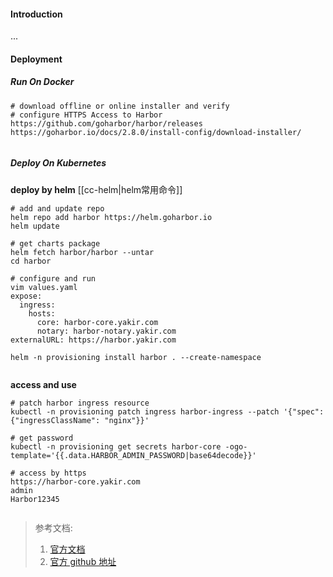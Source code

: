 #### Introduction
...


#### Deployment
##### Run On Docker
```shell
# download offline or online installer and verify
# configure HTTPS Access to Harbor
https://github.com/goharbor/harbor/releases
https://goharbor.io/docs/2.8.0/install-config/download-installer/


```


##### Deploy On Kubernetes
**deploy by helm**
[[cc-helm|helm常用命令]]
```shell
# add and update repo
helm repo add harbor https://helm.goharbor.io
helm update

# get charts package
helm fetch harbor/harbor --untar
cd harbor

# configure and run
vim values.yaml
expose:
  ingress:
    hosts:
      core: harbor-core.yakir.com
      notary: harbor-notary.yakir.com
externalURL: https://harbor.yakir.com

helm -n provisioning install harbor . --create-namespace


```

**access and use**
```shell
# patch harbor ingress resource
kubectl -n provisioning patch ingress harbor-ingress --patch '{"spec":{"ingressClassName": "nginx"}}'

# get password
kubectl -n provisioning get secrets harbor-core -ogo-template='{{.data.HARBOR_ADMIN_PASSWORD|base64decode}}'

# access by https
https://harbor-core.yakir.com
admin
Harbor12345


```




> 参考文档:
> 1. [官方文档](https://goharbor.io/docs/2.8.0/install-config/)
> 2. [官方 github 地址](https://github.com/goharbor/harbor)
